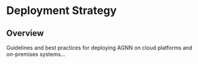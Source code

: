 # Deployment Strategy

## Overview

Guidelines and best practices for deploying AGNN on cloud platforms and on-premises systems...